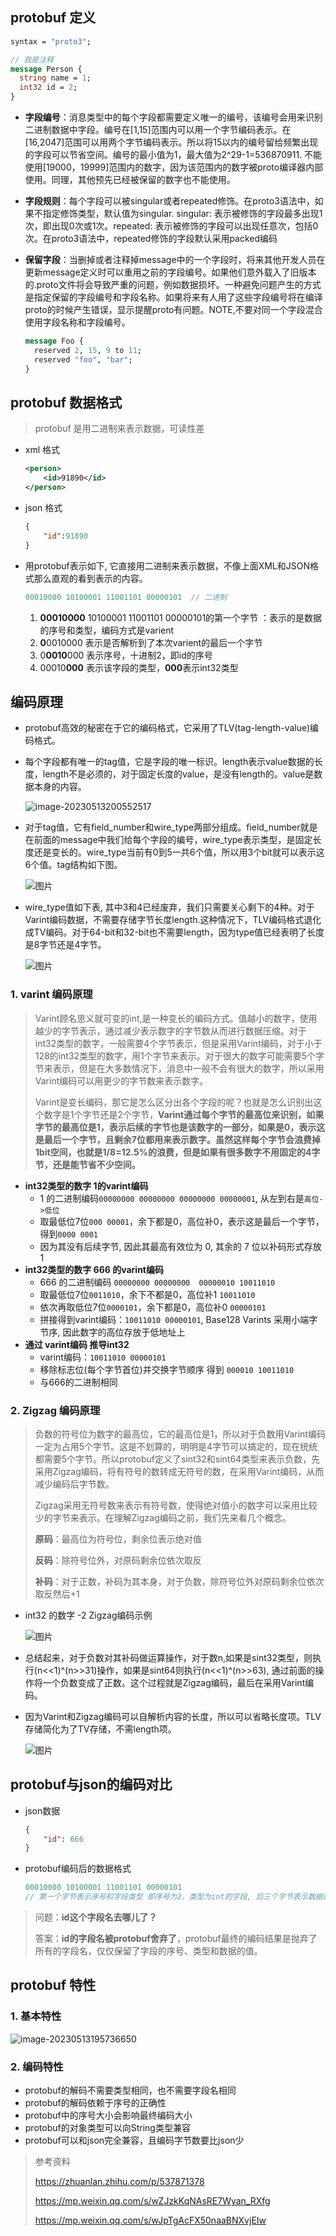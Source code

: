 ## protobuf 定义

```protobuf
syntax = "proto3";

// 我是注释
message Person {
  string name = 1;
  int32 id = 2;
}
```

- **字段编号**：消息类型中的每个字段都需要定义唯一的编号，该编号会用来识别二进制数据中字段。编号在[1,15]范围内可以用一个字节编码表示。在[16,2047]范围可以用两个字节编码表示。所以将15以内的编号留给频繁出现的字段可以节省空间。编号的最小值为1，最大值为2^29-1=536870911. 不能使用[19000，19999]范围内的数字，因为该范围内的数字被proto编译器内部使用。同理，其他预先已经被保留的数字也不能使用。

- **字段规则**：每个字段可以被singular或者repeated修饰。在proto3语法中，如果不指定修饰类型，默认值为singular. singular: 表示被修饰的字段最多出现1次，即出现0次或1次。repeated: 表示被修饰的字段可以出现任意次，包括0次。在proto3语法中，repeated修饰的字段默认采用packed编码

- **保留字段**：当删掉或者注释掉message中的一个字段时，将来其他开发人员在更新message定义时可以重用之前的字段编号。如果他们意外载入了旧版本的.proto文件将会导致严重的问题，例如数据损坏。一种避免问题产生的方式是指定保留的字段编号和字段名称。如果将来有人用了这些字段编号将在编译proto的时候产生错误，显示提醒proto有问题。NOTE,不要对同一个字段混合使用字段名称和字段编号。

  ```protobuf
  message Foo {
    reserved 2, 15, 9 to 11;
    reserved "foo", "bar";
  }	
  ```

## protobuf 数据格式

> protobuf 是用二进制来表示数据，可读性差

- xml 格式

  ```xml
  <person>
      <id>91890</id>
  </person>
  ```
  
- json 格式

  ```json
  {
      "id":91890
  }
  ```
  
- 用protobuf表示如下, 它直接用二进制来表示数据，不像上面XML和JSON格式那么直观的看到表示的内容。

  ```go
  00010000 10100001 11001101 00000101  // 二进制
  ```
  
  1. **00010000** 10100001 11001101 00000101的第一个字节 ：表示的是数据的序号和类型，编码方式是varient
  2. **0**0010000 表示是否解析到了本次varient的最后一个字节
  3. 0**0010**000 表示序号，十进制2，即id的序号
  4. 00010**000** 表示该字段的类型，**000**表示int32类型

## 编码原理

- protobuf高效的秘密在于它的编码格式，它采用了TLV(tag-length-value)编码格式。

- 每个字段都有唯一的tag值，它是字段的唯一标识。length表示value数据的长度，length不是必须的，对于固定长度的value，是没有length的。value是数据本身的内容。

  ![image-20230513200552517](https://raw.githubusercontent.com/hellolib/pictures/main/Typora/pic-01/20230513200552.png)

- 对于tag值，它有field_number和wire_type两部分组成。field_number就是在前面的message中我们给每个字段的编号，wire_type表示类型，是固定长度还是变长的。wire_type当前有0到5一共6个值，所以用3个bit就可以表示这6个值。tag结构如下图。

  ![图片](https://raw.githubusercontent.com/hellolib/pictures/main/Typora/pic-01/20230513200632.jpeg)

- wire_type值如下表, 其中3和4已经废弃，我们只需要关心剩下的4种。对于Varint编码数据，不需要存储字节长度length.这种情况下，TLV编码格式退化成TV编码。对于64-bit和32-bit也不需要length，因为type值已经表明了长度是8字节还是4字节。

  ![图片](https://raw.githubusercontent.com/hellolib/pictures/main/Typora/pic-01/20230513200658.jpeg)

### 1. varint 编码原理

> Varint顾名思义就可变的int,是一种变长的编码方式。值越小的数字，使用越少的字节表示，通过减少表示数字的字节数从而进行数据压缩。对于int32类型的数字，一般需要4个字节表示，但是采用Varint编码，对于小于128的int32类型的数字，用1个字节来表示。对于很大的数字可能需要5个字节来表示，但是在大多数情况下，消息中一般不会有很大的数字，所以采用Varint编码可以用更少的字节数来表示数字。
>
> Varint是变长编码，那它是怎么区分出各个字段的呢？也就是怎么识别出这个数字是1个字节还是2个字节，**Varint通过每个字节的最高位来识别，如果字节的最高位是1，表示后续的字节也是该数字的一部分，如果是0，表示这是最后一个字节，且剩余7位都用来表示数字。虽然这样每个字节会浪费掉1bit空间，也就是1/8=12.5%的浪费，但是如果有很多数字不用固定的4字节，还是能节省不少空间。**

- **int32类型的数字 1的varint编码**
  - 1 的二进制编码`00000000 00000000 00000000 00000001`,  从左到右是`高位->低位`
  - 取最低位7位`000 00001`，余下都是0，高位补0，表示这是最后一个字节，得到`0000 0001`
  - 因为其没有后续字节, 因此其最高有效位为 0, 其余的 7 位以补码形式存放 1
- **int32类型的数字 666 的varint编码**
  - 666 的二进制编码 `00000000 00000000  00000010 10011010`
  - 取最低位7位`0011010`，余下不都是0，高位补1 `10011010`
  - 依次再取低位7位`0000101`，余下都是0，高位补0 `00000101`
  - 拼接得到varint编码：`10011010 00000101`,  Base128 Varints 采用小端字节序, 因此数字的高位存放于低地址上
- **通过 varint编码 推导int32**
  - varint编码：`10011010 00000101`
  - 移除标志位(每个字节首位)并交换字节顺序 得到 `000010 10011010`
  - 与666的二进制相同

### 2. Zigzag 编码原理

> 负数的符号位为数字的最高位，它的最高位是1，所以对于负数用Varint编码一定为占用5个字节。这是不划算的，明明是4字节可以搞定的，现在统统都需要5个字节。所以protobuf定义了sint32和sint64类型来表示负数，先采用Zigzag编码，将有符号的数转成无符号的数，在采用Varint编码，从而减少编码后字节数。
>
> Zigzag采用无符号数来表示有符号数，使得绝对值小的数字可以采用比较少的字节来表示。在理解Zigzag编码之前，我们先来看几个概念。
>
> **原码**：最高位为符号位，剩余位表示绝对值 
>
> **反码**：除符号位外，对原码剩余位依次取反 
>
> **补码**：对于正数，补码为其本身，对于负数，除符号位外对原码剩余位依次取反然后+1

- int32 的数字 -2 Zigzag编码示例

  ![图片](https://raw.githubusercontent.com/hellolib/pictures/main/Typora/pic-01/20230513202518.jpeg)

- 总结起来，对于负数对其补码做运算操作，对于数n,如果是sint32类型，则执行(n<<1)^(n>>31)操作，如果是sint64则执行(n<<1)^(n>>63), 通过前面的操作将一个负数变成了正数。这个过程就是Zigzag编码，最后在采用Varint编码。

- 因为Varint和Zigzag编码可以自解析内容的长度，所以可以省略长度项。TLV存储简化为了TV存储，不需length项。

  ![图片](https://raw.githubusercontent.com/hellolib/pictures/main/Typora/pic-01/20230513202608.jpeg)

## protobuf与json的编码对比

- json数据

  ```json
  {
      "id": 666
  }
  ```

- protobuf编码后的数据格式

  ```go
  00010000 10100001 11001101 00000101
  // 第一个字节表示序号和字段类型 即序号为2，类型为int的字段, 后三个字节表示数据的值，值为91890
  ```

> 问题：**id这个字段名去哪儿了？**
>
> 答案：**id的字段名被protobuf舍弃了**，protobuf最终的编码结果是抛弃了所有的字段名，仅仅保留了字段的序号、类型和数据的值。

## protobuf 特性

### 1. 基本特性

![image-20230513195736650](https://raw.githubusercontent.com/hellolib/pictures/main/Typora/pic-01/20230513195742.png)

### 2. 编码特性

- protobuf的解码不需要类型相同，也不需要字段名相同
- protobuf的解码依赖于序号的正确性
- protobuf中的序号大小会影响最终编码大小
- protobuf的对象类型可以向String类型兼容
- protobuf可以和json完全兼容，且编码字节数要比json少



> 参考资料
>
> https://zhuanlan.zhihu.com/p/537871378
>
> https://mp.weixin.qq.com/s/wZJzkKqNAsRE7Wyan_RXfg
>
> https://mp.weixin.qq.com/s/wJpTgAcFX50naaBNXvjEIw